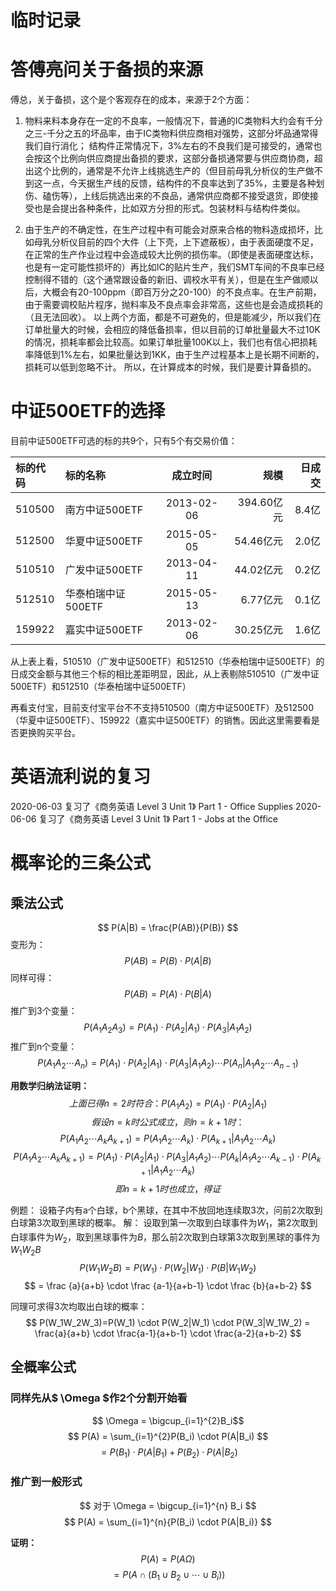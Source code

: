# 临时记录

# 答傅亮问关于备损的来源

傅总，关于备损，这个是个客观存在的成本，来源于2个方面：

1. 物料来料本身存在一定的不良率，一般情况下，普通的IC类物料大约会有千分之三-千分之五的坏品率，由于IC类物料供应商相对强势，这部分坏品通常得我们自行消化；
结构件正常情况下，3%左右的不良我们是可接受的，通常也会按这个比例向供应商提出备损的要求，这部分备损通常要与供应商协商，超出这个比例的，通常是不允许上线挑选生产的（但目前母乳分析仪的生产做不到这一点，今天据生产线的反馈，结构件的不良率达到了35%，主要是各种划伤、磕伤等），上线后挑选出来的不良品，通常供应商都不接受退货，即使接受也是会提出各种条件，比如双方分担的形式。包装材料与结构件类似。

2. 由于生产的不确定性，在生产过程中有可能会对原来合格的物料造成损坏，比如母乳分析仪目前的四个大件（上下壳，上下遮蔽板），由于表面硬度不足，在正常的生产作业过程中会造成较大比例的损伤率。（即使是表面硬度达标，也是有一定可能性损坏的）再比如IC的贴片生产，我们SMT车间的不良率已经控制得不错的（这个通常跟设备的新旧、调校水平有关），但是在生产做顺以后，大概会有20-100ppm（即百万分之20-100）的不良点率。在生产前期，由于需要调校贴片程序，抛料率及不良点率会非常高，这些也是会造成损耗的（且无法回收）。
以上两个方面，都是不可避免的，但是能减少，所以我们在订单批量大的时候，会相应的降低备损率，但以目前的订单批量最大不过10K的情况，损耗率都会比较高。如果订单批量100K以上，我们也有信心把损耗率降低到1%左右，如果批量达到1KK，由于生产过程基本上是长期不间断的，损耗可以低到忽略不计。
所以，在计算成本的时候，我们是要计算备损的。

# 中证500ETF的选择

目前中证500ETF可选的标的共9个，只有5个有交易价值：

标的代码 | 标的名称 | 成立时间 | 规模 | 日成交
 :- | :- | :-: | -: | -:
510500 | 南方中证500ETF | 2013-02-06 | 394.60亿元 | 8.4亿
512500 | 华夏中证500ETF | 2015-05-05 |  54.46亿元 | 2.0亿
510510 | 广发中证500ETF | 2013-04-11 | 44.02亿元 | 0.2亿
512510 | 华泰柏瑞中证500ETF | 2015-05-13 | 6.77亿元 | 0.1亿
159922 | 嘉实中证500ETF | 2013-02-06 | 30.25亿元 | 1.6亿

从上表上看，510510（广发中证500ETF）和512510（华泰柏瑞中证500ETF）的日成交金额与其他三个标的相比差距明显，因此，从上表剔除510510（广发中证500ETF）和512510（华泰柏瑞中证500ETF）

再看支付宝，目前支付宝平台不不支持510500（南方中证500ETF）及512500（华夏中证500ETF）、159922（嘉实中证500ETF）的销售。因此这里需要看是否更换购买平台。

# 英语流利说的复习

2020-06-03 复习了《商务英语 Level 3 Unit 1》 Part 1 - Office Supplies
2020-06-06 复习了《商务英语 Level 3 Unit 1》 Part 1 - Jobs at the Office

# 概率论的三条公式

## 乘法公式

$$ P(A|B) = \frac{P(AB)}{P(B)} $$
变形为：
$$ P(AB) = P(B) \cdot P(A|B) $$
同样可得：
$$ P(AB) = P(A) \cdot P(B|A) $$
推广到3个变量：
$$ P(A_1A_2A_3) = P(A_1) \cdot P(A_2|A_1) \cdot P(A_3|A_1A_2) $$
推广到n个变量：
$$ P(A_1A_2 \cdots A_n) = P(A_1) \cdot P(A_2|A_1) \cdot P(A_3|A_1A_2) \cdots P(A_n|A_1A_2 \cdots A_{n-1})  $$

**用数学归纳法证明：**
$$ 上面已得n = 2时符合：P(A_1A_2) = P(A_1) \cdot P(A_2|A_1) $$
$$ 假设n=k时公式成立，则n=k+1时： $$
$$ P(A_1A_2 \cdots A_kA_{k+1}) = P(A_1A_2 \cdots A_k) \cdot P(A_{k+1}|A_1A_2 \cdots A_k) $$
$$ P(A_1A_2 \cdots A_kA_{k+1}) = P(A_1) \cdot P(A_2|A_1) \cdot P(A_3|A_1A_2) \cdots P(A_k|A_1A_2 \cdots A_{k-1}) \cdot P(A_{k+1} | A_1A_2 \cdots A_k) $$
$$ 即n=k+1时也成立，得证 $$

例题：
设箱子内有a个白球，b个黑球，在其中不放回地连续取3次，问前2次取到白球第3次取到黑球的概率。
解：
设取到第一次取到白球事件为$W_1$，第2次取到白球事件为$W_2$，取到黑球事件为$B$，那么前2次取到白球第3次取到黑球的事件为$W_1W_2B$
$$ P(W_1W_2B)=P(W_1) \cdot P(W_2|W_1) \cdot P(B|W_1W_2) $$
$$ = \frac {a}{a+b} \cdot \frac {a-1}{a+b-1} \cdot \frac {b}{a+b-2} $$

同理可求得3次均取出白球的概率：
$$ P(W_1W_2W_3)=P(W_1) \cdot P(W_2|W_1) \cdot P(W_3|W_1W_2) = \frac{a}{a+b} \cdot \frac{a-1}{a+b-1} \cdot \frac{a-2}{a+b-2} $$

## 全概率公式

### 同样先从$ \Omega $作2个分割开始看

$$ \Omega = \bigcup_{i=1}^{2}B_i$$
$$ P(A) = \sum_{i=1}^{2}P(B_i) \cdot P(A|B_i) $$
$$ =P(B_1) \cdot P(A|B_1) + P(B_2) \cdot P(A|B_2) $$

### 推广到一般形式

$$ 对于 \Omega = \bigcup_{i=1}^{n} B_i $$
$$ P(A) = \sum_{i=1}^{n}{P(B_i) \cdot P(A|B_i)} $$

**证明：**
$$ P(A) = P(A\Omega) $$
$$ =P(A \cap (B_1 \cup B_2 \cup \cdots \cup B_i)) $$